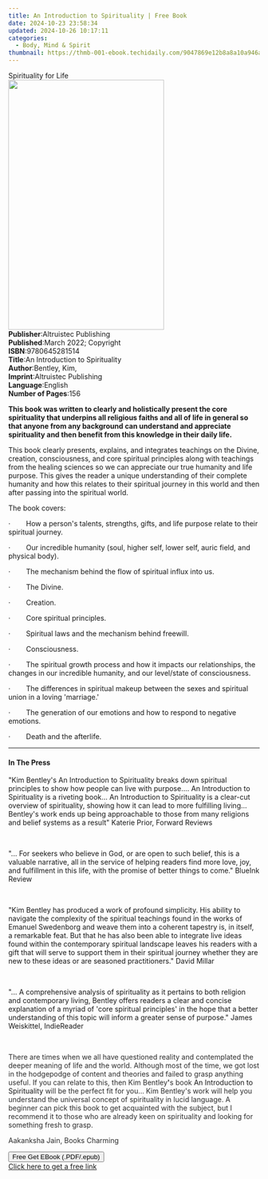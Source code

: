```yaml
---
title: An Introduction to Spirituality | Free Book
date: 2024-10-23 23:58:34
updated: 2024-10-26 10:17:11
categories:
  - Body, Mind & Spirit
thumbnail: https://thmb-001-ebook.techidaily.com/9047869e12b8a8a10a946aa87f87b48fad5db3579ee616439c797680ce41be03.jpg
---
```

<main id="book-container">
  <div class="flex flex-col">
    <div class="book-brief flex-1 py-6 px-4 sm:p-6 md:py-10 md:px-8">
      <!-- brief-->
      <div class="book-brief-main">Spirituality for Life</div>
    </div>
    <div
      class="book-meta-info flex-1 grid gap-4 col-start-1 col-end-3 row-start-1 sm:mb-6 sm:grid-cols-4 lg:gap-6 lg:col-start-2 lg:row-end-6 lg:row-span-6 lg:mb-0"
    >
      <div
        class="book-meta-info-left place-content-center mt-4 p-4 text-sm leading-6 col-start-2 col-span-2 dark:text-slate-400"
      >
        <img
          class="w-full h-500 object-cover rounded-lg sm:h-255 sm:col-span-2 lg:col-span-full"
          src="https://img-001-ebook.techidaily.com/2cf0110940a579f743016fb12d86455943ec17cd85a310d2ca027afac82b8b51.jpg"
          alt=""
          width="312"
          height="500"
        />
      </div>
      <div
        class="book-meta-info-right mt-2 col-start-1 row-start-2 col-span-3 self-center"
      >
        <!-- meta data  -->
        <div class="flex flex-col px-4 md:px-8">
          <div class="flex-1">
            <strong>Publisher</strong>:<span class="px-2"
              >Altruistec Publishing</span
            >
          </div>
          <div class="flex-1">
            <strong>Published</strong>:<span class="px-2"
              >March 2022; Copyright</span
            >
          </div>
          <div class="flex-1">
            <strong>ISBN</strong>:<span class="px-2">9780645281514</span>
          </div>
          <div class="flex-1">
            <strong>Title</strong>:<span class="px-2"
              >An Introduction to Spirituality</span
            >
          </div>
          <div class="flex-1">
            <strong>Author</strong>:<span class="px-2">Bentley, Kim,</span>
          </div>
          <div class="flex-1">
            <strong>Imprint</strong>:<span class="px-2"
              >Altruistec Publishing</span
            >
          </div>
          <div class="flex-1">
            <strong>Language</strong>:<span class="px-2">English</span>
          </div>
          <div class="flex-1">
            <strong>Number of Pages</strong>:<span class="px-2">156</span>
          </div>
        </div>
      </div>
    </div>
    <div class="book-description flex-1 py-6 px-4 sm:p-6 md:py-10 md:px-8">
      <div class="book-description-main">
        <div accordion-content="" id="description">
          <p>
            <strong
              >This book was written to clearly and holistically present the
              core spirituality that underpins all religious faiths and all of
              life in general so that anyone from any background can understand
              and appreciate spirituality and then benefit from this knowledge
              in their daily life.</strong
            >
          </p>
          <p>
            This book clearly presents, explains, and integrates teachings on
            the Divine, creation, consciousness, and core spiritual principles
            along with teachings from the healing sciences so we can appreciate
            our true humanity and life purpose. This gives the reader a unique
            understanding of their complete humanity and how this relates to
            their spiritual journey in this world and then after passing into
            the spiritual world.
          </p>
          <p>The book covers:</p>
          <p>
            ·&nbsp;&nbsp;&nbsp;&nbsp;&nbsp;&nbsp;&nbsp;&nbsp;How a person's
            talents, strengths, gifts, and life purpose relate to their
            spiritual journey.
          </p>
          <p>
            ·&nbsp;&nbsp;&nbsp;&nbsp;&nbsp;&nbsp;&nbsp;&nbsp;Our incredible
            humanity (soul, higher self, lower self, auric field, and physical
            body).
          </p>
          <p>
            ·&nbsp;&nbsp;&nbsp;&nbsp;&nbsp;&nbsp;&nbsp;&nbsp;The mechanism
            behind the flow of spiritual influx into us.
          </p>
          <p>·&nbsp;&nbsp;&nbsp;&nbsp;&nbsp;&nbsp;&nbsp;&nbsp;The Divine.</p>
          <p>·&nbsp;&nbsp;&nbsp;&nbsp;&nbsp;&nbsp;&nbsp;&nbsp;Creation.</p>
          <p>
            ·&nbsp;&nbsp;&nbsp;&nbsp;&nbsp;&nbsp;&nbsp;&nbsp;Core spiritual
            principles.
          </p>
          <p>
            ·&nbsp;&nbsp;&nbsp;&nbsp;&nbsp;&nbsp;&nbsp;&nbsp;Spiritual laws and
            the mechanism behind freewill.
          </p>
          <p>·&nbsp;&nbsp;&nbsp;&nbsp;&nbsp;&nbsp;&nbsp;&nbsp;Consciousness.</p>
          <p>
            ·&nbsp;&nbsp;&nbsp;&nbsp;&nbsp;&nbsp;&nbsp;&nbsp;The spiritual
            growth process and how it impacts our relationships, the changes in
            our incredible humanity, and our level/state of consciousness.
          </p>
          <p>
            ·&nbsp;&nbsp;&nbsp;&nbsp;&nbsp;&nbsp;&nbsp;&nbsp;The differences in
            spiritual makeup between the sexes and spiritual union in a loving
            'marriage.'
          </p>
          <p>
            ·&nbsp;&nbsp;&nbsp;&nbsp;&nbsp;&nbsp;&nbsp;&nbsp;The generation of
            our emotions and how to respond to negative emotions.
          </p>
          <p>
            ·&nbsp;&nbsp;&nbsp;&nbsp;&nbsp;&nbsp;&nbsp;&nbsp;Death and the
            afterlife.&nbsp;
          </p>
        </div>
        <div class="accordion-fader"></div>
      </div>
    </div>
    <div class="book-excerpts flex-1 py-6 px-4 sm:p-6 md:py-10 md:px-8">
      <!-- excerpts-->
      <div class="book-excerpts-main">
        <hr />
        <h4 class="placeholder placeholder-heading">
          <span>In The Press</span>
        </h4>
        <p></p>
        <p>
          "Kim Bentley's An Introduction to Spirituality breaks down spiritual
          principles to show how people can live with purpose.... An
          Introduction to Spirituality is a riveting book... An Introduction to
          Spirituality is a clear-cut overview of spirituality, showing how it
          can lead to more fulfilling living... Bentley's work ends up being
          approachable to those from many religions and belief systems as a
          result" Katerie Prior, Forward Reviews
        </p>
        <p><br /></p>
        <p>
          "... For seekers who believe in God, or are open to such belief, this
          is a valuable narrative, all in the service of helping readers find
          more love, joy, and fulfillment in this life, with the promise of
          better things to come." BlueInk Review
        </p>
        <p><br /></p>
        <p>
          "Kim Bentley has produced a work of profound simplicity. His ability
          to navigate the complexity of the spiritual teachings found in the
          works of Emanuel Swedenborg and weave them into a coherent tapestry
          is, in itself, a remarkable feat. But that he has also been able to
          integrate live ideas found within the contemporary spiritual landscape
          leaves his readers with a gift that will serve to support them in
          their spiritual journey whether they are new to these ideas or are
          seasoned practitioners." David Millar
        </p>
        <p><br /></p>
        <p>
          "... A comprehensive analysis of spirituality as it pertains to both
          religion and contemporary living, Bentley offers readers a clear and
          concise explanation of a myriad of 'core spiritual principles' in the
          hope that a better understanding of this topic will inform a greater
          sense of purpose." James Weiskittel, IndieReader
        </p>
        <p><br /></p>
        <p>
          <span style="color: rgba(46, 46, 46, 1)"
            >There are times when we all have questioned reality and
            contemplated the deeper meaning of life and the world. Although most
            of the time, we got lost in the hodgepodge of content and theories
            and failed to grasp anything useful. If you can relate to this,
            then&nbsp;Kim Bentley</span
          ><strong style="color: rgba(46, 46, 46, 1)">'</strong
          ><span style="color: rgba(46, 46, 46, 1)">s book&nbsp;</span>An
          Introduction to Spirituality<span style="color: rgba(46, 46, 46, 1)"
            >&nbsp;will be the perfect fit for you...</span
          ><strong style="color: rgba(46, 46, 46, 1)"> </strong
          ><span style="color: rgba(46, 46, 46, 1)"
            >Kim Bentley's&nbsp;work will help you understand the universal
            concept of spirituality in lucid language. A beginner can pick this
            book to get acquainted with the subject, but&nbsp;I recommend it to
            those who are already keen on spirituality and looking for something
            fresh to grasp.</span
          >
        </p>
        <p>
          <span style="color: rgba(46, 46, 46, 1)"
            >Aakanksha Jain, Books Charming</span
          >
        </p>
        <p></p>
      </div>
    </div>
    <div
      class="book-about-author flex-1 py-6 px-4 sm:p-6 md:py-10 md:px-8"
    ></div>
    <div class="book-free-get flex-1 py-6 px-4 sm:p-6 md:py-10 md:px-8">
      <button
        id="btn-free-get"
        class="bg-blue-500 hover:bg-blue-700 text-white font-bold py-2 px-4 rounded"
      >
        Free Get EBook (.PDF/.epub)
      </button>
      <div id="countdown-display" class="px-2 text-lg mt-2"></div>
      <a
        id="free-link"
        class="hidden bg-blue-500 hover:bg-blue-700 text-white font-bold py-2 px-4 rounded"
        href="https://www.ebooks.com/en-us/book/210431604/an-introduction-to-spirituality/bentley-kim/"
        target="_blank"
        >Click here to get a free link</a
      >
    </div>
    <script>
      let countdownTime = 0;
      let countdownInterval = null;
      document
        .getElementById('btn-free-get')
        .addEventListener('click', startCountdown);
      function startCountdown() {
        countdownTime = new Date().getTime() + 60000 * 3;
        countdownInterval = setInterval(updateCountdown, 1000);
        document.getElementById('btn-free-get').disabled = true;
        document
          .getElementById('btn-free-get')
          .classList.add('bg-gray-500', 'cursor-not-allowed');
      }
      function updateCountdown() {
        let currentTime = new Date().getTime();
        let timeLeft = countdownTime - currentTime;
        let secondsLeft = Math.floor(timeLeft / 1000);
        document.getElementById('countdown-display').innerHTML =
          `Remaining time: ${secondsLeft} seconds.`;
        if (secondsLeft <= 0) {
          clearInterval(countdownInterval);
          document.getElementById('btn-free-get').classList.add('hidden');
          document.getElementById('free-link').classList.remove('hidden');
          document.getElementById('countdown-display').innerHTML = '';
        }
      }
    </script>
  </div>
</main>
